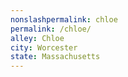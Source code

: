 ```yaml
---
﻿nonslashpermalink: chloe
permalink: /chloe/
alley: Chloe
city: Worcester
state: Massachusetts
---
```

